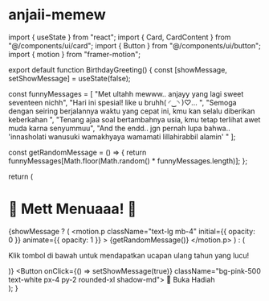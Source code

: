 # anjaii-memew
import { useState } from "react";
import { Card, CardContent } from "@/components/ui/card";
import { Button } from "@/components/ui/button";
import { motion } from "framer-motion";

export default function BirthdayGreeting() {
  const [showMessage, setShowMessage] = useState(false);

  const funnyMessages = [
    "Met ultahh mewww.. anjayy yang lagi sweet seventeen nichh",
    "Hari ini spesial! like u bruhh(⁠ ⁠◜⁠‿⁠◝⁠ ⁠)⁠♡… ",
    "Semoga dengan seiring berjalannya waktu yang cepat ini, kmu kan selalu diberikan keberkahan ",
    "Tenang ajaa soal bertambahnya usia, kmu tetap terlihat awet muda karna senyummuu",
    "And the endd.. jgn pernah lupa bahwa.. 'innasholati wanusuki wamakhyaya wamamati lillahirabbil alamin' "
  ];

  const getRandomMessage = () => {
    return funnyMessages[Math.floor(Math.random() * funnyMessages.length)];
  };

  return (
    <div className="flex flex-col items-center justify-center h-screen bg-blue-100">
      <Card className="p-6 max-w-md text-center">
        <CardContent>
          <h1 className="text-2xl font-bold mb-4">🎉 Mett Menuaaa! 🎂</h1>
          {showMessage ? (
            <motion.p 
              className="text-lg mb-4" 
              initial={{ opacity: 0 }} 
              animate={{ opacity: 1 }}
            >
              {getRandomMessage()}
            </motion.p>
          ) : (
            <p className="text-lg mb-4">Klik tombol di bawah untuk mendapatkan ucapan ulang tahun yang lucu!</p>
          )}
          <Button onClick={() => setShowMessage(true)} className="bg-pink-500 text-white px-4 py-2 rounded-xl shadow-md">
            🎁 Buka Hadiah
          </Button>
        </CardContent>
      </Card>
    </div>
  );
}
